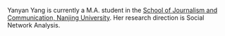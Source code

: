 Yanyan Yang is currently a M.A. student in the [School of Journalism and Communication, Nanjing University](http://jc.nju.edu.cn). Her research direction is Social Network Analysis.

